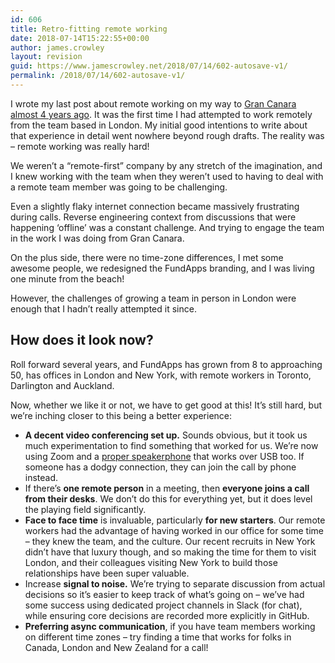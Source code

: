```yaml
---
id: 606
title: Retro-fitting remote working
date: 2018-07-14T15:22:55+00:00
author: james.crowley
layout: revision
guid: https://www.jamescrowley.net/2018/07/14/602-autosave-v1/
permalink: /2018/07/14/602-autosave-v1/
---
```

I wrote my last post about remote working on my way to [Gran Canara almost 4 years ago](https://www.jamescrowley.net/2014/09/29/starting-a-remote-working-journey/). It was the first time I had attempted to work remotely from the team based in London. My initial good intentions to write about that experience in detail went nowhere beyond rough drafts. The reality was &#8211; remote working was really hard!

We weren&#8217;t a &#8220;remote-first&#8221; company by any stretch of the imagination, and I knew working with the team when they weren&#8217;t used to having to deal with a remote team member was going to be challenging.

Even a slightly flaky internet connection became massively frustrating during calls. Reverse engineering context from discussions that were happening &#8216;offline&#8217; was a constant challenge. And trying to engage the team in the work I was doing from Gran Canara.

On the plus side, there were no time-zone differences, I met some awesome people, we redesigned the FundApps branding, and I was living one minute from the beach!

However, the challenges of growing a team in person in London were enough that I hadn&#8217;t really attempted it since.

## How does it look now?

Roll forward several years, and FundApps has grown from 8 to approaching 50, has offices in London and New York, with remote workers in Toronto, Darlington and Auckland.

Now, whether we like it or not, we have to get good at this! It&#8217;s still hard, but we&#8217;re inching closer to this being a better experience:

  * **A decent video conferencing set up.** Sounds obvious, but it took us much experimentation to find something that worked for us. We&#8217;re now using Zoom and a [proper speakerphone](https://www.konftel.com/en/Products/Konftel-300IPx) that works over USB too. If someone has a dodgy connection, they can join the call by phone instead.
  * If there&#8217;s **one remote person** in a meeting, then **everyone joins a call from their desks**. We don&#8217;t do this for everything yet, but it does level the playing field significantly.
  * **Face to face time** is invaluable, particularly **for new starters**. Our remote workers had the advantage of having worked in our office for some time &#8211; they knew the team, and the culture. Our recent recruits in New York didn&#8217;t have that luxury though, and so making the time for them to visit London, and their colleagues visiting New York to build those relationships have been super valuable.
  * Increase **signal to noise.** We&#8217;re trying to separate discussion from actual decisions so it&#8217;s easier to keep track of what&#8217;s going on &#8211; we&#8217;ve had some success using dedicated project channels in Slack (for chat), while ensuring core decisions are recorded more explicitly in GitHub.
  * **Preferring async communication**, if you have team members working on different time zones &#8211; try finding a time that works for folks in Canada, London and New Zealand for a call!